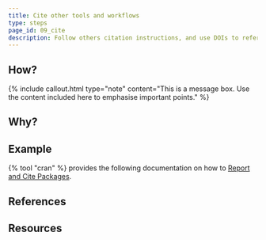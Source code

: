 ```yaml
---
title: Cite other tools and workflows
type: steps
page_id: 09_cite
description: Follow others citation instructions, and use DOIs to refer to software that you either use or on which your software depends.
---
```



## How?

{% include callout.html type="note" content="This is a message box. Use the content included here to emphasise important points." %}

## Why?


## Example

{% tool "cran" %} provides the following documentation on how to [Report and Cite Packages](https://cran.r-project.org/web/packages/report/vignettes/cite_packages.html).


## References


## Resources

